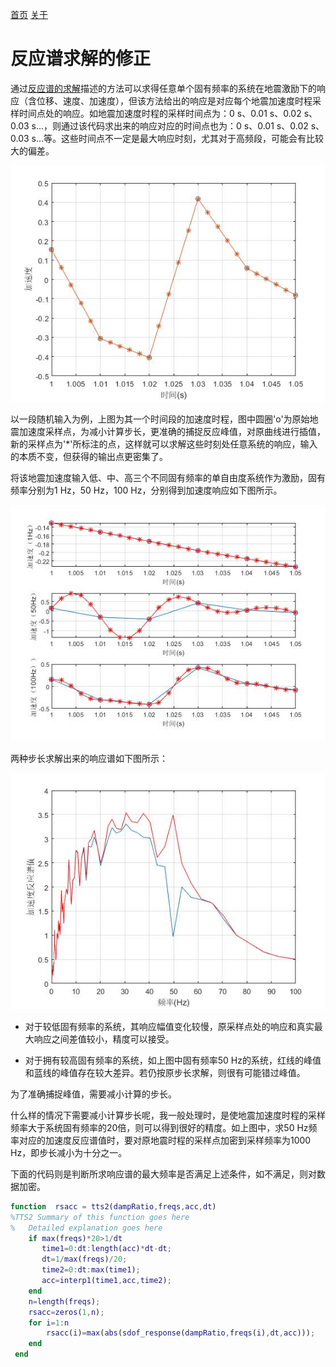 [首页](https://wshwwl.github.io)  [关于](https://wshwwl.github.io/about.html) 

# 反应谱求解的修正

通过[反应谱的求解](https://wshwwl.github.io/articles/2019/12/02/Response.html)描述的方法可以求得任意单个固有频率的系统在地震激励下的响应（含位移、速度、加速度），但该方法给出的响应是对应每个地震加速度时程采样时间点处的响应。如地震加速度时程的采样时间点为：0 s、0.01 s、0.02 s、0.03 s...，则通过该代码求出来的响应对应的时间点也为：0 s、0.01 s、0.02 s、0.03 s...等。这些时间点不一定是最大响应时刻，尤其对于高频段，可能会有比较大的偏差。

![](.\acc.jpg)

以一段随机输入为例，上图为其一个时间段的加速度时程，图中圆圈'o'为原始地震加速度采样点，为减小计算步长，更准确的捕捉反应峰值，对原曲线进行插值，新的采样点为'*'所标注的点，这样就可以求解这些时刻处任意系统的响应，输入的本质不变，但获得的输出点更密集了。

将该地震加速度输入低、中、高三个不同固有频率的单自由度系统作为激励，固有频率分别为1 Hz，50 Hz，100 Hz，分别得到加速度响应如下图所示。

![](.\accresp.jpg)

两种步长求解出来的响应谱如下图所示：

![](.\resp.jpg)

* 对于较低固有频率的系统，其响应幅值变化较慢，原采样点处的响应和真实最大响应之间差值较小，精度可以接受。

* 对于拥有较高固有频率的系统，如上图中固有频率50 Hz的系统，红线的峰值和蓝线的峰值存在较大差异。若仍按原步长求解，则很有可能错过峰值。

为了准确捕捉峰值，需要减小计算的步长。

什么样的情况下需要减小计算步长呢，我一般处理时，是使地震加速度时程的采样频率大于系统固有频率的20倍，则可以得到很好的精度。如上图中，求50 Hz频率对应的加速度反应谱值时，要对原地震时程的采样点加密到采样频率为1000 Hz，即步长减小为十分之一。

下面的代码则是判断所求响应谱的最大频率是否满足上述条件，如不满足，则对数据加密。

```matlab
function  rsacc = tts2(dampRatio,freqs,acc,dt)
%TTS2 Summary of this function goes here
%   Detailed explanation goes here
    if max(freqs)*20>1/dt
       time1=0:dt:length(acc)*dt-dt;
       dt=1/max(freqs)/20;
       time2=0:dt:max(time1);
       acc=interp1(time1,acc,time2);
    end
    n=length(freqs);
    rsacc=zeros(1,n);
    for i=1:n
        rsacc(i)=max(abs(sdof_response(dampRatio,freqs(i),dt,acc)));
    end
 end
```





